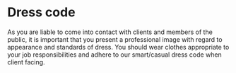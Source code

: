 # Dress code

As you are liable to come into contact with clients and members of the public, it is important that you present a professional image with regard to appearance and standards of dress. You should wear clothes appropriate to your job responsibilities and adhere to our smart/casual dress code when client facing.
